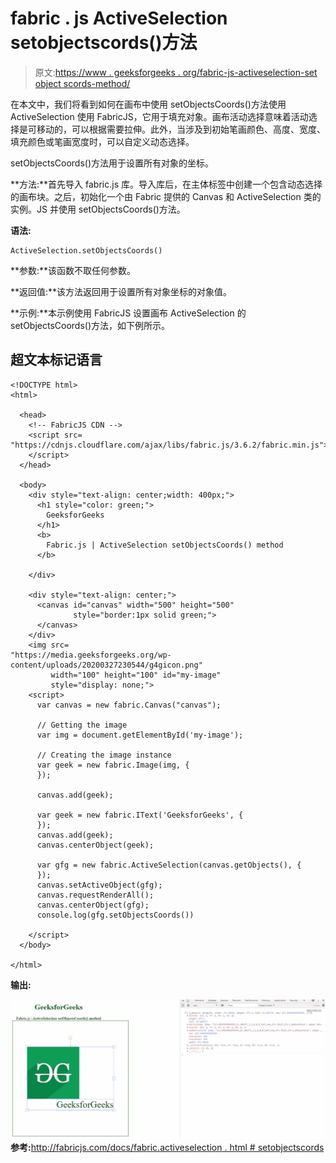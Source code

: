 # fabric . js ActiveSelection setobjectscords()方法

> 原文:[https://www . geeksforgeeks . org/fabric-js-activeselection-set object scords-method/](https://www.geeksforgeeks.org/fabric-js-activeselection-setobjectscoords-method/)

在本文中，我们将看到如何在画布中使用 setObjectsCoords()方法使用 ActiveSelection 使用 FabricJS，它用于填充对象。画布活动选择意味着活动选择是可移动的，可以根据需要拉伸。此外，当涉及到初始笔画颜色、高度、宽度、填充颜色或笔画宽度时，可以自定义动态选择。

setObjectsCoords()方法用于设置所有对象的坐标。

**方法:**首先导入 fabric.js 库。导入库后，在主体标签中创建一个包含动态选择的画布块。之后，初始化一个由 Fabric 提供的 Canvas 和 ActiveSelection 类的实例。JS 并使用 setObjectsCoords()方法。

**语法:**

```
ActiveSelection.setObjectsCoords()
```

**参数:**该函数不取任何参数。

**返回值:**该方法返回用于设置所有对象坐标的对象值。

**示例:**本示例使用 FabricJS 设置画布 ActiveSelection 的 setObjectsCoords()方法，如下例所示。

## 超文本标记语言

```
<!DOCTYPE html> 
<html> 

  <head>
    <!-- FabricJS CDN -->
    <script src= 
"https://cdnjs.cloudflare.com/ajax/libs/fabric.js/3.6.2/fabric.min.js"> 
    </script> 
  </head> 

  <body> 
    <div style="text-align: center;width: 400px;"> 
      <h1 style="color: green;"> 
        GeeksforGeeks 
      </h1>
      <b> 
        Fabric.js | ActiveSelection setObjectsCoords() method 
      </b> 

    </div> 

    <div style="text-align: center;"> 
      <canvas id="canvas" width="500" height="500"
              style="border:1px solid green;"> 
      </canvas> 
    </div> 
    <img src= 
"https://media.geeksforgeeks.org/wp-content/uploads/20200327230544/g4gicon.png"
         width="100" height="100" id="my-image"
         style="display: none;">
    <script> 
      var canvas = new fabric.Canvas("canvas"); 

      // Getting the image 
      var img = document.getElementById('my-image'); 

      // Creating the image instance 
      var geek = new fabric.Image(img, {
      }); 

      canvas.add(geek); 

      var geek = new fabric.IText('GeeksforGeeks', {
      });
      canvas.add(geek);
      canvas.centerObject(geek); 

      var gfg = new fabric.ActiveSelection(canvas.getObjects(), {
      });
      canvas.setActiveObject(gfg);
      canvas.requestRenderAll();
      canvas.centerObject(gfg);
      console.log(gfg.setObjectsCoords()) 

    </script> 
  </body> 

</html>
```

**输出:**

![](img/9b71aed4f2a6b062436aaeaa5610cf6f.png)
**参考:**[http://fabricjs.com/docs/fabric.activeselection . html # setobjectscords](http://fabricjs.com/docs/fabric.ActiveSelection.html#setObjectsCoords)